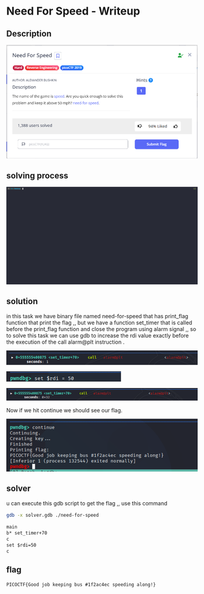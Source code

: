 # Need For Speed - Writeup

## Description

![Alt text](img/1.png)

## solving process

![Alt text](gif/NeedForSpeed.gif)

## solution

in this task we have binary file named need-for-speed that has print_flag function that print the flag ,, but we have a function set_timer that is called before the print_flag function and close the program using alarm signal ,, so to solve this task we can use gdb to increase the rdi value exactly before the execution of the call alarm@plt instruction .

![Alt text](img/2.png)

![Alt text](img/3.png)

![Alt text](img/4.png)

Now if we hit continue we should see our flag.

![Alt text](img/5.png)

## solver

u can execute this gdb script to get the flag ,, use this command

```bash
gdb -x solver.gdb ./need-for-speed
```

```gdb
main
b* set_timer+70
c
set $rdi=50
c
```

## flag

```
PICOCTF{Good job keeping bus #1f2ac4ec speeding along!}
```
